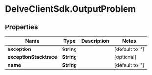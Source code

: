 # DelveClientSdk.OutputProblem

## Properties

Name | Type | Description | Notes
------------ | ------------- | ------------- | -------------
**exception** | **String** |  | [default to &#39;&#39;]
**exceptionStacktrace** | **String** |  | [optional] 
**name** | **String** |  | [default to &#39;&#39;]


